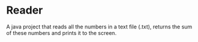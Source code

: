 # Reader
A java project that reads all the numbers in a text file (.txt), returns the sum of these numbers and prints it to the screen.
